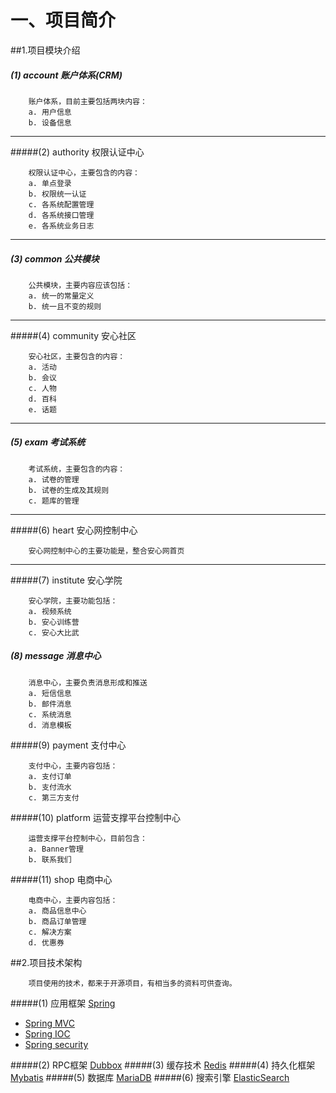 一、项目简介
====
##1.项目模块介绍
##### (1) account 账户体系(CRM) 

        账户体系，目前主要包括两块内容：
        a. 用户信息
        b. 设备信息
--------------------------------------------------------------------------------
#####(2) authority 权限认证中心

        权限认证中心，主要包含的内容：
        a. 单点登录
        b. 权限统一认证
        c. 各系统配置管理
        d. 各系统接口管理
        e. 各系统业务日志
--------------------------------------------------------------------------------
##### (3) common 公共模块
        
        公共模块，主要内容应该包括：
        a. 统一的常量定义
        b. 统一且不变的规则
--------------------------------------------------------------------------------
#####(4) community 安心社区
    
        安心社区，主要包含的内容：
        a. 活动
        b. 会议
        c. 人物
        d. 百科
        e. 话题
--------------------------------------------------------------------------------
##### (5) exam 考试系统
    
        考试系统，主要包含的内容：
        a. 试卷的管理
        b. 试卷的生成及其规则
        c. 题库的管理
--------------------------------------------------------------------------------
#####(6) heart 安心网控制中心
        
        安心网控制中心的主要功能是，整合安心网首页
--------------------------------------------------------------------------------
#####(7) institute 安心学院

        安心学院，主要功能包括：
        a. 视频系统
        b. 安心训练营
        c. 安心大比武 

##### (8) message 消息中心
    
        消息中心，主要负责消息形成和推送
        a. 短信信息
        b. 邮件消息
        c. 系统消息
        d. 消息模板

#####(9) payment 支付中心

        支付中心，主要内容包括：
        a. 支付订单
        b. 支付流水
        c. 第三方支付        

#####(10) platform 运营支撑平台控制中心

        运营支撑平台控制中心，目前包含：
        a. Banner管理
        b. 联系我们

#####(11) shop 电商中心

        电商中心，主要内容包括：
        a. 商品信息中心
        b. 商品订单管理
        c. 解决方案
        d. 优惠券
        
##2.项目技术架构
        
        项目使用的技术，都来于开源项目，有相当多的资料可供查询。
#####(1) 应用框架 [Spring](https://spring.io)

   + [Spring MVC](https://docs.spring.io/spring/docs/current/spring-framework-reference/web.html) 
   + [Spring IOC](https://projects.spring.io/spring-framework/) 
   + [Spring security](https://projects.spring.io/spring-security/ )

#####(2) RPC框架 [Dubbox](https://github.com/hutai123/dubbox)
#####(3) 缓存技术 [Redis](https://redis.io)
#####(4) 持久化框架 [Mybatis](http://www.mybatis.org/mybatis-3/zh/)
#####(5) 数据库 [MariaDB](https://mariadb.org/)
#####(6) 搜索引擎 [ElasticSearch](https://www.elastic.co/guide/cn/elasticsearch/guide/current/index.html)
